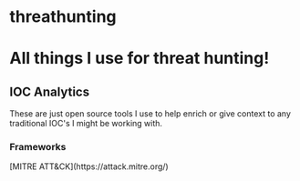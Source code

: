 # threathunting
<h1>All things I use for threat hunting!</h1>

<h2>IOC Analytics</h2>
<p>These are just open source tools I use to help enrich or give context to any traditional IOC's I might be working with.</p>


<h3>Frameworks</h3>
[MITRE ATT&CK](https://attack.mitre.org/)



